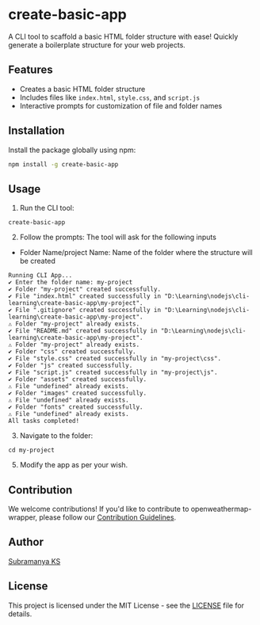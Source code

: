 # create-basic-app

A CLI tool to scaffold a basic HTML folder structure with ease! Quickly generate a boilerplate structure for your web projects.

## Features

- Creates a basic HTML folder structure
- Includes files like `index.html`, `style.css`, and `script.js`
- Interactive prompts for customization of file and folder names

## Installation

Install the package globally using npm:

```bash
npm install -g create-basic-app
```
## Usage
1. Run the CLI tool:
```
create-basic-app
```
2. Follow the prompts:
The tool will ask for the following inputs 
* Folder Name/project Name: Name of the folder where the structure will be created

``` 
Running CLI App...
✔ Enter the folder name: my-project
✔ Folder "my-project" created successfully.
✔ File "index.html" created successfully in "D:\Learning\nodejs\cli-learning\create-basic-app\my-project".
✔ File ".gitignore" created successfully in "D:\Learning\nodejs\cli-learning\create-basic-app\my-project".
⚠ Folder "my-project" already exists.
✔ File "README.md" created successfully in "D:\Learning\nodejs\cli-learning\create-basic-app\my-project".
⚠ Folder "my-project" already exists.
✔ Folder "css" created successfully.
✔ File "style.css" created successfully in "my-project\css".
✔ Folder "js" created successfully.
✔ File "script.js" created successfully in "my-project\js".
✔ Folder "assets" created successfully.
⚠ File "undefined" already exists.
✔ Folder "images" created successfully.
⚠ File "undefined" already exists.
✔ Folder "fonts" created successfully.
⚠ File "undefined" already exists.
All tasks completed!
```

3. Navigate to the folder:

```
cd my-project
```

5. Modify the app as per your wish.

## Contribution

We welcome contributions! If you'd like to contribute to openweathermap-wrapper, please follow our [Contribution Guidelines](https://github.com/SubramanyaKS/create-basic-app/blob/main/CONTRIBUTING.md).

## Author
[Subramanya KS](https://github.com/SubramanyaKS)

## License

This project is licensed under the MIT License - see the [LICENSE](./LICENSE) file for details.